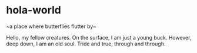 # hola-world
~a place where butterflies flutter by~

Hello, my fellow creatures. 
On the surface, I am just a young buck. However, deep down, I am an old soul. Tride and true, through and through.
